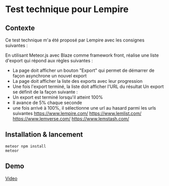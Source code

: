 # Test technique pour Lempire

## Contexte

Ce test technique m'a été proposé par Lempire avec les consignes suivantes :

En utilisant Meteor.js avec Blaze comme framework front, réalise une liste d'export qui répond aux règles suivantes :

- La page doit afficher un bouton "Export" qui permet de démarrer de façon asynchrone un nouvel export
- La page doit afficher la liste des exports avec leur progression
- Une fois l'export terminé, la liste doit afficher l'URL du résultat Un export se définit de la façon suivante :
- Un export est terminé lorsqu'il atteint 100%
- Il avance de 5% chaque seconde
- une fois arrivé à 100%, il sélectionne une url au hasard parmi les urls suivantes
<https://www.lempire.com/>
<https://www.lemlist.com/>
<https://www.lemverse.com/>
<https://www.lemstash.com/>


## Installation & lancement

```
meteor npm install
meteor
```

## Demo

[Video](https://www.loom.com/share/813435c13808442395c34a64aa2f12cd)

